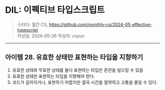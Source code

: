 # DIL: 이펙티브 타입스크립트

> 스터디: 월간 CS, https://github.com/monthly-cs/2024-05-effective-typescript  
> 작성일: 2024-05-26
> 작성자: csyun

---

## 아이템 28. 유효한 상태만 표현하는 타입을 지향하기

1. 유효한 상태와 무효한 상태를 둘다 표현하는 타입은 혼란을 일으킬 수 있음
2. 유효한 상태만 표현하는 타입을 지향해야 한다.
3. 코드가 길어지거나, 표현하기 어렵지만 결국 시간을 절약하고 고통을 줄일 수 있다.